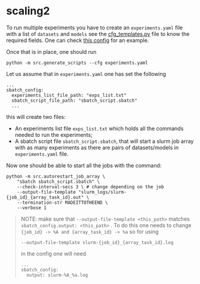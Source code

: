 # scaling2

To run multiple experiments you have to create an `experiments.yaml` file with a list of `datasets` and `models` see the [cfg_templates.py](./src/cfg_templates.py) file to know the required fields. One can check [this config](./configs/experiments.yaml) for an example.

Once that is in place, one should run
```
python -m src.generate_scripts --cfg experiments.yaml
```
Let us assume that in `experiments.yaml` one has set the following
```
...
sbatch_config:
  experiments_list_file_path: "exps_list.txt"
  sbatch_script_file_path: "sbatch_script.sbatch"
  ...
```

this will create two files:
 - An experiments list file `exps_list.txt` which holds
all the commands needed to run the experiments;
 - A sbatch script file `sbatch_script.sbatch`, that will start a slurm job array with as many experiments as there are pairs of datasets/models in `experiments.yaml` file.

Now one should be able to start all the jobs with the command:
```
python -m src.autorestart_job_array \
    "sbatch sbatch_script.sbatch" \
    --check-interval-secs 3 \ # change depending on the job
    --output-file-template "slurm_logs/slurm-{job_id}_{array_task_id}.out" \
    --termination-str MADEITTOTHEEND \
    --verbose 1
```
> NOTE: make sure that `--output-file-template <this_path>` matches `sbatch_config.output: <this_path>` . To do this one needs to change `{job_id} -> %A and {array_task_id} -> %a` so for using
> ```
> --output-file-template slurm-{job_id}_{array_task_id}.log
> ```
> in the config one will need
> ```
> ...
> sbatch_config:
>   output: slurm-%A_%a.log
> ```
